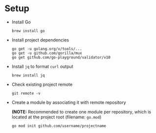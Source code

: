 # Setup

+ Install Go

  `brew install go`

+ Install project dependencies

  ```
  go get -u golang.org/x/tools/...
  go get -u github.com/gorilla/mux
  go get github.com/go-playground/validator/v10
  ```

+ Install `jq` to format `curl` output

  `brew install jq`

+ Check existing project remote

  `git remote -v`

+ Create a module by associating it with remote repository

  **(NOTE:** Recommended to create one module per repository, which is located at the project root (filename: `go.mod`)

  `go mod init github.com/username/projectname`
